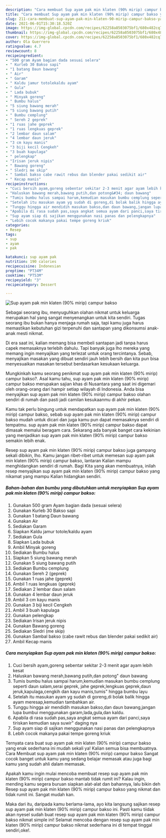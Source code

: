 ```yaml
---
description: "Cara membuat Sup ayam pak min klaten (90% mirip) campur bakso yang enak Untuk Jualan"
title: "Cara membuat Sup ayam pak min klaten (90% mirip) campur bakso yang enak Untuk Jualan"
slug: 211-cara-membuat-sup-ayam-pak-min-klaten-90-mirip-campur-bakso-yang-enak-untuk-jualan
date: 2021-06-01T15:30:18.520Z
image: https://img-global.cpcdn.com/recipes/62258a8503075bf1/680x482cq70/sup-ayam-pak-min-klaten-90-mirip-campur-bakso-foto-resep-utama.jpg
thumbnail: https://img-global.cpcdn.com/recipes/62258a8503075bf1/680x482cq70/sup-ayam-pak-min-klaten-90-mirip-campur-bakso-foto-resep-utama.jpg
cover: https://img-global.cpcdn.com/recipes/62258a8503075bf1/680x482cq70/sup-ayam-pak-min-klaten-90-mirip-campur-bakso-foto-resep-utama.jpg
author: Ola Guerrero
ratingvalue: 4.7
reviewcount: 8
recipeingredient:
- "500 gram Ayam bagian dada sesuai selera"
- " Kurleb 30 Bakso sapi"
- "1 batang Daun bawang"
- " Air"
- " Garam"
- " Kaldu jamur totolekaldu ayam"
- " Gula"
- " Lada bubuk"
- " Minyak goreng"
- " Bumbu halus"
- "5 siung bawang merah"
- "5 siung bawang putih"
- " Bumbu cemplung"
- " Sereh 2 geprek"
- "1 ruas jahe geprek"
- "1 ruas lengkuas geprek"
- "2 lembar daun salam"
- "4 lembar daun jeruk"
- "3 cm kayu manis"
- "3 biji kecil Cengkeh"
- "3 buah kapulaga"
- " pelengkap"
- "Irisan jeruk nipis"
- " Bawang goreng"
- " Sledri me skip"
- " Sambal bakso cabe rawit rebus dan blender pakai sedikit air"
- " Kecap manis"
recipeinstructions:
- "Cuci bersih ayam,goreng sebentar sekitar 2-3 menit agar ayam lebih kesat"
- "Haluskan bawang merah,bawang putih,dan potong&#34; daun bawang"
- "Tumis bumbu halus sampai harum,kemudian masukan bumbu cemplung seperti daun salam,serai geprek, jahe geprek,lengkuas geprek,daun jeruk,kapulaga,cengkih dan kayu manis,tumis&#34; hingga bumbu layu"
- "Setelah itu masukan ayam yg sudah di goreng,di bolak balik hingga ayam meresap,kemudian tambahkan air."
- "Tunggu hingga air mendidih masukan bakso,dan daun bawang,jangan lupa bumbui menggunakan garam,lada,gula,dan kaldu."
- "Apabila di rasa sudah pas,saya angkat semua ayam dari panci,saya tiriskan kemudian saya suwir&#34; daging nya"
- "Sup ayam siap di sajikan menggunakan nasi panas dan pelengkapnya"
- "Lebih cocok makanya pakai tempe goreng kriuk"
categories:
- Resep
tags:
- sup
- ayam
- pak

katakunci: sup ayam pak 
nutrition: 190 calories
recipecuisine: Indonesian
preptime: "PT34M"
cooktime: "PT53M"
recipeyield: "3"
recipecategory: Dessert

---
```



![Sup ayam pak min klaten (90% mirip) campur bakso](https://img-global.cpcdn.com/recipes/62258a8503075bf1/680x482cq70/sup-ayam-pak-min-klaten-90-mirip-campur-bakso-foto-resep-utama.jpg)

Sebagai seorang ibu, menyuguhkan olahan nikmat untuk keluarga merupakan hal yang sangat menyenangkan untuk kita sendiri. Tugas seorang ibu bukan hanya menjaga rumah saja, tapi kamu juga harus memastikan kebutuhan gizi terpenuhi dan santapan yang dikonsumsi anak-anak mesti nikmat.

Di era  saat ini, kalian memang bisa membeli santapan jadi tanpa harus capek memasaknya terlebih dahulu. Tapi banyak juga lho mereka yang memang ingin menyajikan yang terlezat untuk orang tercintanya. Sebab, menyajikan masakan yang dibuat sendiri jauh lebih bersih dan kita pun bisa menyesuaikan masakan tersebut berdasarkan kesukaan keluarga. 



Mungkinkah kamu seorang penikmat sup ayam pak min klaten (90% mirip) campur bakso?. Asal kamu tahu, sup ayam pak min klaten (90% mirip) campur bakso merupakan sajian khas di Nusantara yang saat ini digemari oleh orang-orang dari hampir setiap wilayah di Indonesia. Anda bisa menyajikan sup ayam pak min klaten (90% mirip) campur bakso olahan sendiri di rumah dan pasti jadi camilan kesukaanmu di akhir pekan.

Kamu tak perlu bingung untuk mendapatkan sup ayam pak min klaten (90% mirip) campur bakso, sebab sup ayam pak min klaten (90% mirip) campur bakso mudah untuk dicari dan juga kamu pun dapat memasaknya sendiri di tempatmu. sup ayam pak min klaten (90% mirip) campur bakso dapat dimasak memalui beragam cara. Sekarang ada banyak banget cara kekinian yang menjadikan sup ayam pak min klaten (90% mirip) campur bakso semakin lebih enak.

Resep sup ayam pak min klaten (90% mirip) campur bakso juga gampang sekali dibikin, lho. Kamu jangan ribet-ribet untuk memesan sup ayam pak min klaten (90% mirip) campur bakso, lantaran Kalian mampu menghidangkan sendiri di rumah. Bagi Kita yang akan membuatnya, inilah resep menyajikan sup ayam pak min klaten (90% mirip) campur bakso yang nikamat yang mampu Kalian hidangkan sendiri.

<!--inarticleads1-->

##### Bahan-bahan dan bumbu yang dibutuhkan untuk menyiapkan Sup ayam pak min klaten (90% mirip) campur bakso:

1. Gunakan 500 gram Ayam bagian dada (sesuai selera)
1. Gunakan  Kurleb 30 Bakso sapi
1. Gunakan 1 batang Daun bawang
1. Gunakan  Air
1. Sediakan  Garam
1. Siapkan  Kaldu jamur totole/kaldu ayam
1. Sediakan  Gula
1. Siapkan  Lada bubuk
1. Ambil  Minyak goreng
1. Sediakan  Bumbu halus
1. Siapkan 5 siung bawang merah
1. Gunakan 5 siung bawang putih
1. Sediakan  Bumbu cemplung
1. Gunakan  Sereh 2 (geprek)
1. Gunakan 1 ruas jahe (geprek)
1. Ambil 1 ruas lengkuas (geprek)
1. Sediakan 2 lembar daun salam
1. Gunakan 4 lembar daun jeruk
1. Ambil 3 cm kayu manis
1. Gunakan 3 biji kecil Cengkeh
1. Ambil 3 buah kapulaga
1. Gunakan  pelengkap
1. Sediakan Irisan jeruk nipis
1. Gunakan  Bawang goreng
1. Sediakan  Sledri (me skip)
1. Gunakan  Sambal bakso (cabe rawit rebus dan blender pakai sedikit air)
1. Ambil  Kecap manis




<!--inarticleads2-->

##### Cara menyiapkan Sup ayam pak min klaten (90% mirip) campur bakso:

1. Cuci bersih ayam,goreng sebentar sekitar 2-3 menit agar ayam lebih kesat
1. Haluskan bawang merah,bawang putih,dan potong&#34; daun bawang
1. Tumis bumbu halus sampai harum,kemudian masukan bumbu cemplung seperti daun salam,serai geprek, jahe geprek,lengkuas geprek,daun jeruk,kapulaga,cengkih dan kayu manis,tumis&#34; hingga bumbu layu
1. Setelah itu masukan ayam yg sudah di goreng,di bolak balik hingga ayam meresap,kemudian tambahkan air.
1. Tunggu hingga air mendidih masukan bakso,dan daun bawang,jangan lupa bumbui menggunakan garam,lada,gula,dan kaldu.
1. Apabila di rasa sudah pas,saya angkat semua ayam dari panci,saya tiriskan kemudian saya suwir&#34; daging nya
1. Sup ayam siap di sajikan menggunakan nasi panas dan pelengkapnya
1. Lebih cocok makanya pakai tempe goreng kriuk




Ternyata cara buat sup ayam pak min klaten (90% mirip) campur bakso yang enak sederhana ini mudah sekali ya! Kalian semua bisa membuatnya. Cara Membuat sup ayam pak min klaten (90% mirip) campur bakso Sangat cocok banget untuk kamu yang sedang belajar memasak atau juga bagi kamu yang sudah ahli dalam memasak.

Apakah kamu ingin mulai mencoba membuat resep sup ayam pak min klaten (90% mirip) campur bakso mantab tidak rumit ini? Kalau ingin, mending kamu segera buruan siapkan alat-alat dan bahannya, lalu bikin deh Resep sup ayam pak min klaten (90% mirip) campur bakso yang nikmat dan tidak rumit ini. Sangat mudah kan. 

Maka dari itu, daripada kamu berlama-lama, ayo kita langsung sajikan resep sup ayam pak min klaten (90% mirip) campur bakso ini. Pasti kamu tiidak akan nyesel sudah buat resep sup ayam pak min klaten (90% mirip) campur bakso nikmat simple ini! Selamat mencoba dengan resep sup ayam pak min klaten (90% mirip) campur bakso nikmat sederhana ini di tempat tinggal sendiri,oke!.

